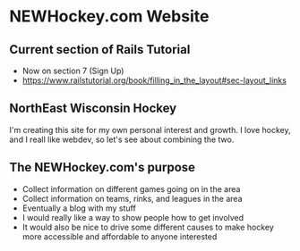 # NEWHockey.com Website

## Current section of Rails Tutorial
- Now on section 7 (Sign Up)
- https://www.railstutorial.org/book/filling_in_the_layout#sec-layout_links

## NorthEast Wisconsin Hockey
I'm creating this site for my own personal interest and growth. I love hockey, and I reall like webdev, so let's see about combining the two. 

## The NEWHockey.com's purpose
- Collect information on different games going on in the area
- Collect information on teams, rinks, and leagues in the area
- Eventually a blog with my stuff
- I would really like a way to show people how to get involved
- It would also be nice to drive some different causes to make hockey more accessible and affordable to anyone interested

